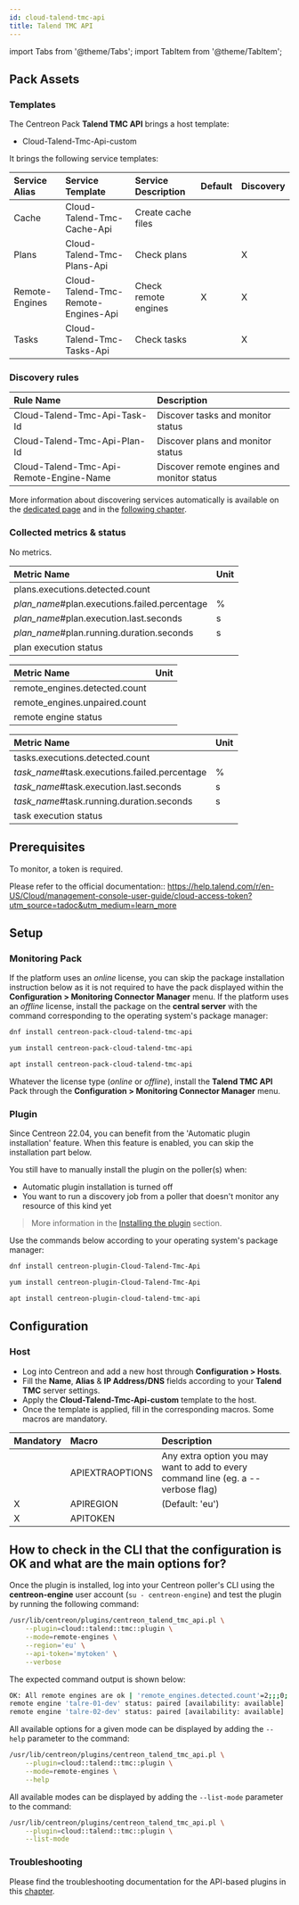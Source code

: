 ```yaml
---
id: cloud-talend-tmc-api
title: Talend TMC API
---
```

import Tabs from '@theme/Tabs';
import TabItem from '@theme/TabItem';

## Pack Assets

### Templates

The Centreon Pack **Talend TMC API** brings a host template:

* Cloud-Talend-Tmc-Api-custom

It brings the following service templates:

| Service Alias  | Service Template                    | Service Description  | Default | Discovery |
|:---------------|:------------------------------------|:---------------------|:--------|:----------|
| Cache          | Cloud-Talend-Tmc-Cache-Api          | Create cache files   |         |           |
| Plans          | Cloud-Talend-Tmc-Plans-Api          | Check plans          |         | X         |
| Remote-Engines | Cloud-Talend-Tmc-Remote-Engines-Api | Check remote engines | X       | X         |
| Tasks          | Cloud-Talend-Tmc-Tasks-Api          | Check tasks          |         | X         |

### Discovery rules

| Rule Name                               | Description                                |
|:----------------------------------------|:-------------------------------------------|
| Cloud-Talend-Tmc-Api-Task-Id            | Discover tasks and monitor status          |
| Cloud-Talend-Tmc-Api-Plan-Id            | Discover plans and monitor status          |
| Cloud-Talend-Tmc-Api-Remote-Engine-Name | Discover remote engines and monitor status |

More information about discovering services automatically is available on the [dedicated page](/docs/monitoring/discovery/services-discovery)
and in the [following chapter](/docs/monitoring/discovery/services-discovery/#discovery-rules).

### Collected metrics & status

<Tabs groupId="sync">
<TabItem value="Cache" label="Cache">

No metrics.

</TabItem>
<TabItem value="Plans" label="Plans">

| Metric Name                                   | Unit  |
|:----------------------------------------------|:------|
| plans.executions.detected.count               |       |
| *plan_name*#plan.executions.failed.percentage | %     |
| *plan_name*#plan.execution.last.seconds       | s     |
| *plan_name*#plan.running.duration.seconds     | s     |
| plan execution status                         |       |

</TabItem>
<TabItem value="Remote-Engines" label="Remote-Engines">

| Metric Name                   | Unit  |
|:------------------------------|:------|
| remote_engines.detected.count |       |
| remote_engines.unpaired.count |       |
| remote engine status          |       |

</TabItem>
<TabItem value="Tasks" label="Tasks">

| Metric Name                                   | Unit  |
|:----------------------------------------------|:------|
| tasks.executions.detected.count               |       |
| *task_name*#task.executions.failed.percentage | %     |
| *task_name*#task.execution.last.seconds       | s     |
| *task_name*#task.running.duration.seconds     | s     |
| task execution status                         |       |

</TabItem>
</Tabs>

## Prerequisites

To monitor, a token is required.

Please refer to the official documentation:: https://help.talend.com/r/en-US/Cloud/management-console-user-guide/cloud-access-token?utm_source=tadoc&utm_medium=learn_more

## Setup

### Monitoring Pack

If the platform uses an *online* license, you can skip the package installation
instruction below as it is not required to have the pack displayed within the
**Configuration > Monitoring Connector Manager** menu.
If the platform uses an *offline* license, install the package on the **central server**
with the command corresponding to the operating system's package manager:

<Tabs groupId="sync">
<TabItem value="Alma / RHEL / Oracle Linux 8" label="Alma / RHEL / Oracle Linux 8">

```bash
dnf install centreon-pack-cloud-talend-tmc-api
```

</TabItem>
<TabItem value="CentOS 7" label="CentOS 7">

```bash
yum install centreon-pack-cloud-talend-tmc-api
```

</TabItem>
<TabItem value="Debian 11" label="Debian 11">

```bash
apt install centreon-pack-cloud-talend-tmc-api
```

</TabItem>
</Tabs>

Whatever the license type (*online* or *offline*), install the **Talend TMC API** Pack through
the **Configuration > Monitoring Connector Manager** menu.

### Plugin

Since Centreon 22.04, you can benefit from the 'Automatic plugin installation' feature.
When this feature is enabled, you can skip the installation part below.

You still have to manually install the plugin on the poller(s) when:
- Automatic plugin installation is turned off
- You want to run a discovery job from a poller that doesn't monitor any resource of this kind yet

> More information in the [Installing the plugin](/docs/monitoring/pluginpacks/#installing-the-plugin) section.

Use the commands below according to your operating system's package manager:

<Tabs groupId="sync">
<TabItem value="Alma / RHEL / Oracle Linux 8" label="Alma / RHEL / Oracle Linux 8">

```bash
dnf install centreon-plugin-Cloud-Talend-Tmc-Api
```

</TabItem>
<TabItem value="CentOS 7" label="CentOS 7">

```bash
yum install centreon-plugin-Cloud-Talend-Tmc-Api
```

</TabItem>
<TabItem value="Debian 11" label="Debian 11">

```bash
apt install centreon-plugin-cloud-talend-tmc-api
```

</TabItem>
</Tabs>

## Configuration

### Host

* Log into Centreon and add a new host through **Configuration > Hosts**.
* Fill the **Name**, **Alias** & **IP Address/DNS** fields according to your **Talend TMC** server settings.
* Apply the **Cloud-Talend-Tmc-Api-custom** template to the host.
* Once the template is applied, fill in the corresponding macros. Some macros are mandatory.

| Mandatory   | Macro           | Description                                                                            |
|:------------|:----------------|:---------------------------------------------------------------------------------------|
|             | APIEXTRAOPTIONS | Any extra option you may want to add to every command line (eg. a --verbose flag)      |
| X           | APIREGION       | (Default: 'eu')                                                                        |
| X           | APITOKEN        |                                                                                        |

## How to check in the CLI that the configuration is OK and what are the main options for?

Once the plugin is installed, log into your Centreon poller's CLI using the
**centreon-engine** user account (`su - centreon-engine`) and test the plugin by
running the following command:

```bash
/usr/lib/centreon/plugins/centreon_talend_tmc_api.pl \
    --plugin=cloud::talend::tmc::plugin \
    --mode=remote-engines \
    --region='eu' \
    --api-token='mytoken' \
    --verbose
```

The expected command output is shown below:

```bash
OK: All remote engines are ok | 'remote_engines.detected.count'=2;;;0; 'remote_engines.unpaired.count'=0;;;0;2
remote engine 'talre-01-dev' status: paired [availability: available]
remote engine 'talre-02-dev' status: paired [availability: available]
```

All available options for a given mode can be displayed by adding the
`--help` parameter to the command:

```bash
/usr/lib/centreon/plugins/centreon_talend_tmc_api.pl \
    --plugin=cloud::talend::tmc::plugin \
    --mode=remote-engines \
    --help
```

All available modes can be displayed by adding the `--list-mode` parameter to
the command:

```bash
/usr/lib/centreon/plugins/centreon_talend_tmc_api.pl \
    --plugin=cloud::talend::tmc::plugin \
    --list-mode
```

### Troubleshooting

Please find the troubleshooting documentation for the API-based plugins in
this [chapter](../getting-started/how-to-guides/troubleshooting-plugins.md#http-and-api-checks).
